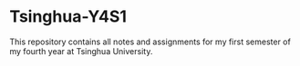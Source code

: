 # Tsinghua-Y4S1

This repository contains all notes and assignments for my first semester of my fourth year at Tsinghua University.
